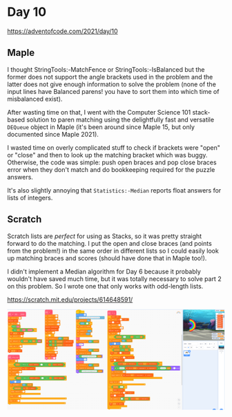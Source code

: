 # Day 10

https://adventofcode.com/2021/day/10

## Maple

I thought StringTools:-MatchFence or StringTools:-IsBalanced but the former does not support
the angle brackets used in the problem and the latter does not give enough information to 
solve the problem (none of the input lines have Balanced parens! you have to sort them into
which time of misbalanced exist).

After wasting time on that, I went with the Computer Science 101 stack-based solution to paren
matching using the delightfully fast and versatile `DEQueue` object in Maple
(it's been around since Maple 15, but only documented since Maple 2021).

I wasted time on overly complicated stuff to check if brackets were "open" or "close" and then
to look up the matching bracket which was buggy.  Otherwise, the code was simple: push open braces
and pop close braces error when they don't match and do bookkeeping required for the puzzle answers.

It's also slightly annoying that `Statistics:-Median` reports float answers for lists of integers.

## Scratch

Scratch lists are *perfect* for using as Stacks, so it was pretty straight forward to do the matching.
I put the open and close braces (and points from the problem!) in the same order in different lists so
I could easily look up matching braces and scores (should have done that in Maple too!).

I didn't implement a Median algorithm for Day 6 because it probably wouldn't have saved much time, but
it was totally necessary to solve part 2 on this problem. So I wrote one that only works with odd-length
lists.

https://scratch.mit.edu/projects/614648591/

![scratch blocks](https://github.com/johnpmay/AdventOfCode2021/blob/main/Day10/AoC2021-ScratchDay10.png)
